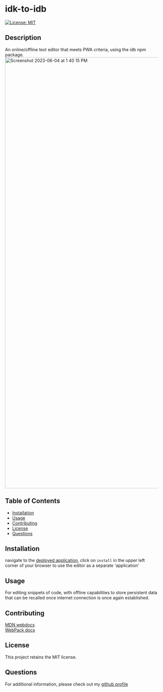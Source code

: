 
  # idk-to-idb
  [![License: MIT](https://img.shields.io/badge/License-MIT-yellow.svg)](https://opensource.org/licenses/MIT)

  ## Description
  An online/offline text editor that meets PWA criteria, using the idb npm package.
  <img width="1416" alt="Screenshot 2023-06-04 at 1 40 15 PM" src="https://github.com/js-Quest/idk-to-idb/assets/128349503/d2435213-7578-4850-8c36-e41fb44a335a">


  ## Table of Contents
  - [Installation](#installation)
  - [Usage](#usage)
  - [Contributing](#contributing)
  - [License](#license)
  - [Questions](#questions)

  ## Installation
  navigate to the [deployed application](https://idk-to-idb.herokuapp.com/), click on `install` in the upper left corner of your browser to use the editor as a separate 'application'
  
  ## Usage
  For editing snippets of code, with offline capabilities to store persistent data that can be recalled once internet connection is once again established.
  
  ## Contributing  
  [MDN webdocs](https://developer.mozilla.org/en-US/docs/Web/API/Service_Worker_API)  
  [WebPack docs](https://webpack.js.org/contribute/writing-a-loader/)


  ## License
  This project retains the MIT license.

  ## Questions
  For additional information, please check out my [github profile](github.com/js-Quest)
  
  
